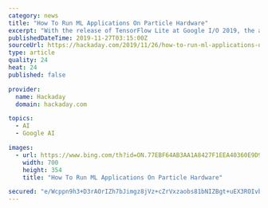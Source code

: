 ```yaml
---
category: news
title: "How To Run ML Applications On Particle Hardware"
excerpt: "With the release of TensorFlow Lite at Google I/O 2019, the accessible machine learning library is no longer limited to applications with access to GPUs. You can now run machine learning algorithms on microcontrollers much more easily, improving on-board inference and computation. [Brandon Satrom] published a demo on how to run TFLite on ..."
publishedDateTime: 2019-11-27T03:15:00Z
sourceUrl: https://hackaday.com/2019/11/26/how-to-run-ml-applications-on-particle-hardware/
type: article
quality: 24
heat: 24
published: false

provider:
  name: Hackaday
  domain: hackaday.com

topics:
  - AI
  - Google AI

images:
  - url: https://www.bing.com/th?id=ON.77EBF64AB3AA1A8427F1EEA40360E9D9
    width: 700
    height: 354
    title: "How To Run ML Applications On Particle Hardware"

secured: "e/Wcppn9h3+D3rAOrIZh7bJimgz8jVz+cZrVxzaobs81bNIZBgt+uEX3ROIvbGTSjJJRZvo9rxoEaNwJfRwJhgH4dxPfYCestJq2kVUKFRFUAmRIbXfIDICp+hklNcup6fAfR6jExdhVj0HXjtmCAt3cYFJwzNFJEU+id9+8kVYT/AJTii1q9mcYZBI5wyhWDx2Gh1IX/46D5vw670DS/It52TF7nn8OutgolRTSmNNqKyloOoYgyJ1iXl8Z0GlXa2d32AdQuXJTC5AQgnY2ng==;PqjnL31B2Gkd5jWEkLXqdw=="
---
```



